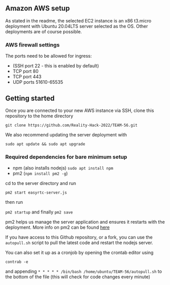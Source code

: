 ## Amazon AWS setup

As stated in the readme, the selected EC2 instance is an x86 t3.micro deployment with Ubuntu 20.04LTS server selected as the OS. Other deployments are of course possible. 

### AWS firewall settings
The ports need to be allowed for ingress:
 - (SSH port 22 - this is enabled by default)
 - TCP port 80
 - TCP port 443
 - UDP ports 51610-65535

## Getting started
Once you are connected to your new AWS instance via SSH, clone this repository to the home directory

`` git clone https://github.com/Reality-Hack-2022/TEAM-56.git ``

We also recommend updating the server deployment with

``sudo apt update && sudo apt upgrade``

### Required dependencies for bare minimum setup
 - npm (also installs nodejs) ``sudo apt install npm``
 - pm2 (``npm install pm2 -g``)

cd to the server directory and run 

``pm2 start easyrtc-server.js``

then run 

``pm2 startup`` and finally ``pm2 save``

pm2 helps us manage the server application and ensures it restarts with the deployment. 
More info on pm2 can be found [here](https://pm2.keymetrics.io/docs/usage/quick-start/)

If you have access to this Github repository, or a fork, you can use the ``autopull.sh`` script to pull the latest code and restart the nodejs server. 

You can also set it up as a cronjob by opening the crontab editor using 

``contrab -e``

and appending 
``* * * * * /bin/bash /home/ubuntu/TEAM-56/autopull.sh`` to the bottom of the file (this will check for code changes every minute)


